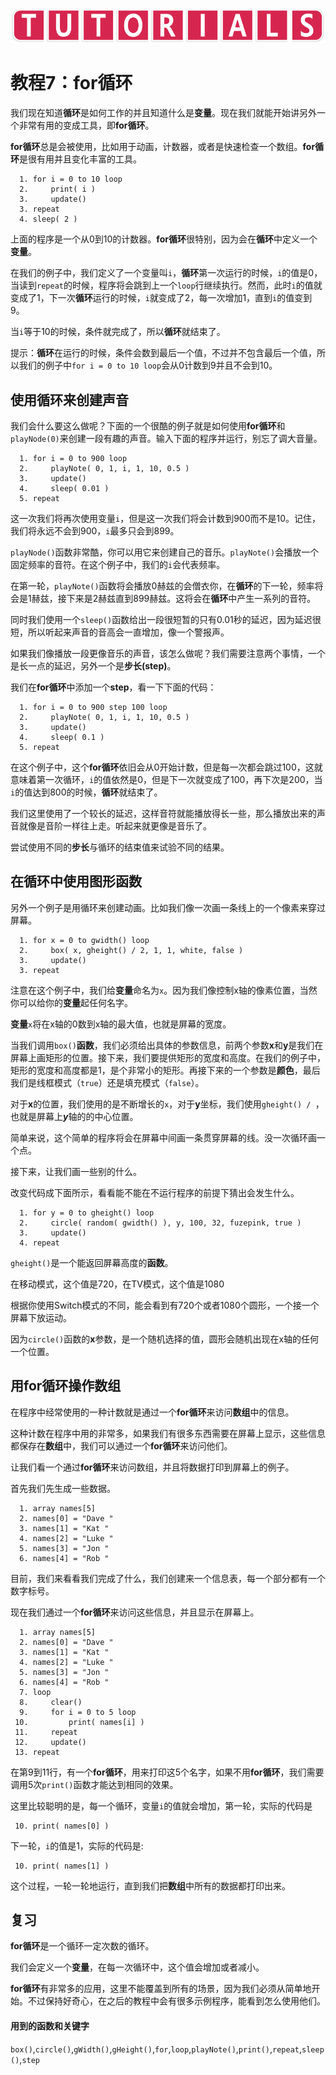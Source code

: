 ![avatar](../_images/HelpTutorial.png)

# 教程7：for循环

我们现在知道**循环**是如何工作的并且知道什么是**变量**。现在我们就能开始讲另外一个非常有用的变成工具，即**for循环**。

**for循环**总是会被使用，比如用于动画，计数器，或者是快速检查一个数组。**for循环**是很有用并且变化丰富的工具。

```
  1. for i = 0 to 10 loop
  2.     print( i )
  3.     update()
  3. repeat
  4. sleep( 2 )
```

上面的程序是一个从0到10的计数器。**for循环**很特别，因为会在**循环**中定义一个**变量**。

在我们的例子中，我们定义了一个变量叫```i```，**循环**第一次运行的时候，```i```的值是0，当读到```repeat```的时候，程序将会跳到上一个```loop```行继续执行。然而，此时```i```的值就变成了1，下一次**循环**运行的时候，```i```就变成了2，每一次增加1，直到```i```的值变到9。

当```i```等于10的时候，条件就完成了，所以**循环**就结束了。

提示：**循环**在运行的时候，条件会数到最后一个值，不过并不包含最后一个值，所以我们的例子中```for i = 0 to 10 loop```会从0计数到9并且不会到10。

## 使用循环来创建声音

我们会什么要这么做呢？下面的一个很酷的例子就是如何使用**for循环**和```playNode(0)```来创建一段有趣的声音。输入下面的程序并运行，别忘了调大音量。

```
  1. for i = 0 to 900 loop
  2.     playNote( 0, 1, i, 1, 10, 0.5 )
  3.     update()
  4.     sleep( 0.01 )
  5. repeat
```

这一次我们将再次使用变量```i```，但是这一次我们将会计数到900而不是10。记住，我们将永远不会到900，```i```最多只会到899。

```playNode()```函数非常酷，你可以用它来创建自己的音乐。```playNote()```会播放一个固定频率的音符。在这个例子中，我们的```i```会代表频率。

在第一轮，```playNote()```函数将会播放0赫兹的会僧衣你，在**循环**的下一轮，频率将会是1赫兹，接下来是2赫兹直到899赫兹。这将会在**循环**中产生一系列的音符。

同时我们使用一个```sleep()```函数给出一段很短暂的只有0.01秒的延迟，因为延迟很短，所以听起来声音的音高会一直增加，像一个警报声。

如果我们像播放一段更像音乐的声音，该怎么做呢？我们需要注意两个事情，一个是长一点的延迟，另外一个是**步长(step)**。

我们在**for循环**中添加一个**step**，看一下下面的代码：

```
  1. for i = 0 to 900 step 100 loop
  2.     playNote( 0, 1, i, 1, 10, 0.5 )
  3.     update()
  4.     sleep( 0.1 )
  5. repeat
```
在这个例子中，这个**for循环**依旧会从0开始计数，但是每一次都会跳过100，这就意味着第一次循环，```i```的值依然是0，但是下一次就变成了100，再下次是200，当```i```的值达到800的时候，**循环**就结束了。

我们这里使用了一个较长的延迟，这样音符就能播放得长一些，那么播放出来的声音就像是音阶一样往上走。听起来就更像是音乐了。

尝试使用不同的**步长**与循环的结束值来试验不同的结果。

## 在循环中使用图形函数

另外一个例子是用循环来创建动画。比如我们像一次画一条线上的一个像素来穿过屏幕。

```
  1. for x = 0 to gwidth() loop
  2.     box( x, gheight() / 2, 1, 1, white, false )
  3.     update()
  3. repeat
```

注意在这个例子中，我们给**变量**命名为```x```。因为我们像控制x轴的像素位置，当然你可以给你的**变量**起任何名字。

**变量**```x```将在x轴的0数到x轴的最大值，也就是屏幕的宽度。

当我们调用```box()```**函数**，我们必须给出具体的参数信息，前两个参数**x**和**y**是我们在屏幕上画矩形的位置。接下来，我们要提供矩形的宽度和高度。在我们的例子中，矩形的宽度和高度都是1，是个非常小的矩形。再接下来的一个参数是**颜色**，最后我们是线框模式（```true```）还是填充模式（```false```）。

对于**x**的位置，我们使用的是不断增长的```x```，对于**y**坐标，我们使用```gheight() / ```，也就是屏幕上***y***轴的的中心位置。

简单来说，这个简单的程序将会在屏幕中间画一条贯穿屏幕的线。没一次循环画一个点。

接下来，让我们画一些别的什么。

改变代码成下面所示，看看能不能在不运行程序的前提下猜出会发生什么。

```
  1. for y = 0 to gheight() loop
  2.     circle( random( gwidth() ), y, 100, 32, fuzepink, true )
  3.     update()
  4. repeat
```

```gheight()```是一个能返回屏幕高度的**函数**。

在移动模式，这个值是720，在TV模式，这个值是1080

根据你使用Switch模式的不同，能会看到有720个或者1080个圆形，一个接一个屏幕下放运动。

因为```circle()```函数的**x**参数，是一个随机选择的值，圆形会随机出现在x轴的任何一个位置。

## 用for循环操作数组

在程序中经常使用的一种计数就是通过一个**for循环**来访问**数组**中的信息。

这种计数在程序中用的非常多，如果我们有很多东西需要在屏幕上显示，这些信息都保存在**数组**中，我们可以通过一个**for循环**来访问他们。

让我们看一个通过**for循环**来访问数组，并且将数据打印到屏幕上的例子。

首先我们先生成一些数据。

```
  1. array names[5]
  2. names[0] = "Dave "
  3. names[1] = "Kat "
  4. names[2] = "Luke "
  5. names[3] = "Jon "
  6. names[4] = "Rob "
```

目前，我们来看看我们完成了什么，我们创建来一个信息表，每一个部分都有一个数字标号。

现在我们通过一个**for循环**来访问这些信息，并且显示在屏幕上。

```
  1. array names[5]
  2. names[0] = "Dave "
  3. names[1] = "Kat "
  4. names[2] = "Luke "
  5. names[3] = "Jon "
  6. names[4] = "Rob "
  7. loop
  8.     clear()
  9.     for i = 0 to 5 loop
 10.         print( names[i] )
 11.     repeat
 12.     update()
 13. repeat
```

在第9到11行，有一个**for循环**，用来打印这5个名字，如果不用**for循环**，我们需要调用5次```print()```函数才能达到相同的效果。

这里比较聪明的是，每一个循环，变量```i```的值就会增加，第一轮，实际的代码是

```
 10. print( names[0] )
```

下一轮，```i```的值是1，实际的代码是:

```
 10. print( names[1] )
```

这个过程，一轮一轮地运行，直到我们把**数组**中所有的数据都打印出来。

## 复习

**for循环**是一个循环一定次数的循环。

我们会定义一个**变量**，在每一次循环中，这个值会增加或者减小。

**for循环**有非常多的应用，这里不能覆盖到所有的场景，因为我们必须从简单地开始。不过保持好奇心，在之后的教程中会有很多示例程序，能看到怎么使用他们。

#### 用到的函数和关键字

```box()```,```circle()```,```gWidth()```,```gHeight()```,```for```,```loop```,```playNote()```,```print()```,```repeat```,```sleep()```,```step```